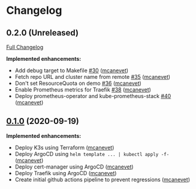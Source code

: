 # Changelog

## 0.2.0 (Unreleased)

[Full Changelog](https://github.com/camptocamp/k8s-demo/compare/0.1.0...master)

**Implemented enhancements:**

- Add debug target to Makefile [\#30](https://github.com/camptocamp/k8s-demo/pull/30) ([mcanevet](https://github.com/mcanevet))
- Fetch repo URL and cluster name from remote [\#35](https://github.com/camptocamp/k8s-demo/pull/35) ([mcanevet](https://github.com/mcanevet))
- Don't set ResourceQuota on demo [\#36](https://github.com/camptocamp/k8s-demo/pull/36) ([mcanevet](https://github.com/mcanevet))
- Enable Prometheus metrics for Traefik [\#38](https://github.com/camptocamp/k8s-demo/pull/38) ([mcanevet](https://github.com/mcanevet))
- Deploy prometheus-operator and kube-prometheus-stack [\#40](https://github.com/camptocamp/k8s-demo/pull/40) ([mcanevet](https://github.com/mcanevet))


## [0.1.0](https://github.com/camptocamp/k8s-demo/tree/0.1.0) (2020-09-19)

**Implemented enhancements:**

- Deploy K3s using Terraform ([mcanevet](https://github.com/mcanevet))
- Deploy ArgoCD using `helm template ... | kubectl apply -f-` ([mcanevet](https://github.com/mcanevet))
- Deploy cert-manager using ArgoCD ([mcanevet](https://github.com/mcanevet))
- Deploy Traefik using ArgoCD ([mcanevet](https://github.com/mcanevet))
- Create initial github actions pipeline to prevent regressions ([mcanevet](https://github.com/mcanevet))
